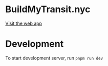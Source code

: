 # BuildMyTransit.nyc

[Visit the web app](https://buildmytransit.nyc)

# Development

To start development server, run `pnpm run dev`
